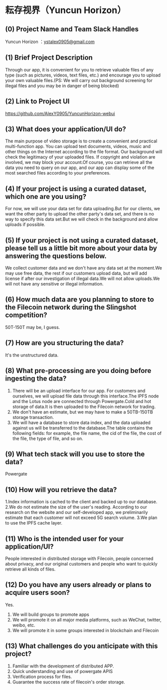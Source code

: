 # 耘存视界（Yuncun Horizon）


## (0) Project Name and Team Slack Handles

Yuncun Horizon ：ystalex0905@gmail.com

## (1) Brief Project Description
Through our app, it is convenient for you to retrieve valuable files of any type (such as pictures, videos, text files, etc.) and encourage you to upload your own valuable files.(PS: We will carry out background screening for illegal files and you may be in danger of being blocked)


## (2) Link to Project UI
https://github.com/AlexY0905/YuncunHorizon-webui


## (3) What does your application/UI do?
The main purpose of video storage is to create a convenient and practical multi-function app. 
You can upload text documents, videos, music and other things on the Internet according to the file format.
Our background will check the legitimacy of your uploaded files. If copyright and violation are involved, we may block your account.Of course, you can retrieve all the data you need to query on our app, and our app can display some of the most searched files according to your preferences.


## (4) If your project is using a curated dataset, which one are you using?

For now, we will use your data set for data uploading.But for our clients, we want the other party to upload the other party's data set, and there is no way to specify this data set.But we will check in the background and allow uploads if possible.

## (5) If your project is not using a curated dataset, please tell us a little bit more about your data by answering the questions below.
We collect customer data and we don't have any data set at the moment.We may use free data, the rest if our customers upload data, but will add license if after our investigation of illegal data.We will not allow uploads.We will not have any sensitive or illegal information.

## (6) How much data are you planning to store to the Filecoin network during the Slingshot competition?
 50T-150T may be, I guess.

## (7) How are you structuring the data?

It's the unstructured data.

## (8) What pre-processing are you doing before ingesting the data?
1. There will be an upload interface for our app. For customers and ourselves, we will upload file data through this interface.The IPFS node and the Lotus node are connected through Powergate.Cold and hot storage of data.It is then uploaded to the Filecoin network for trading.
2. We don't have an estimate, but we may have to make a 50TB-150TB storage transaction.
3. We will have a database to store data index, and the data uploaded against us will be transferred to the database.The table contains the following fields: for example, the file name, the cid of the file, the cost of the file, the type of file, and so on.


## (9)  What tech stack will you use to store the data?

Powergate

## (10) How will you retrieve the data?

1.Index information is cached to the client and backed up to our database.
2.We do not estimate the size of the user's reading. According to our research on the website and our self-developed app, we preliminarily estimate that each customer will not exceed 5G search volume.
3.We plan to use the IPFS cache layer.

## (11) Who is the intended user for your application/UI?

People interested in distributed storage with Filecoin, people concerned about privacy, and our original customers and people who want to quickly retrieve all kinds of files.

## (12) Do you have any users already or plans to acquire users soon?

Yes.  
1. We will build groups to promote apps
2. We will promote it on all major media platforms, such as WeChat, twitter, weibo, etc.
3. We will promote it in some groups interested in blockchain and Filecoin

## (13) What challenges do you anticipate with this project?
1. Familiar with the development of distributed APP.
2. Quick understanding and use of powergate APIS
3. Verification process for files.
4. Guarantee the success rate of filecoin's order storage.
